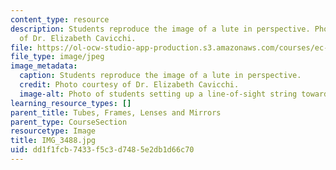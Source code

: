 ```yaml
---
content_type: resource
description: Students reproduce the image of a lute in perspective. Photo courtesy
  of Dr. Elizabeth Cavicchi.
file: https://ol-ocw-studio-app-production.s3.amazonaws.com/courses/ec-050-recreate-experiments-from-history-inform-the-future-from-the-past-galileo-january-iap-2010/dd1f1fcb7433f5c3d7485e2db1d66c70_IMG_3488.jpg
file_type: image/jpeg
image_metadata:
  caption: Students reproduce the image of a lute in perspective.
  credit: Photo courtesy of Dr. Elizabeth Cavicchi.
  image-alt: Photo of students setting up a line-of-sight string toward a lute.
learning_resource_types: []
parent_title: Tubes, Frames, Lenses and Mirrors
parent_type: CourseSection
resourcetype: Image
title: IMG_3488.jpg
uid: dd1f1fcb-7433-f5c3-d748-5e2db1d66c70
---
```

